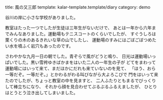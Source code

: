 title: 風の又三郎
template: kalar-template.template/diary
category: demo

谷川の岸に小さな学校がありました。

教室はたった一つでしたが生徒は三年生がないだけで、
あとは一年から六年までみんなありました。運動場もテニスコートのくらいでしたが、
すぐうしろは栗くりの木のあるきれいな草の山でしたし、
運動場のすみにはごぼごぼつめたい水を噴ふく岩穴もあったのです。

さわやかな九月一日の朝でした。青ぞらで風がどうと鳴り、
日光は運動場いっぱいでした。黒い雪袴ゆきばかまをはいた二人の一年生の子が
どてをまわって運動場にはいって来て、まだほかにだれも来ていないのを見て、
「ほう、おら一等だぞ。一等だぞ。」とかわるがわる叫びながら大よろこびで
門をはいって来たのでしたが、ちょっと教室の中を見ますと、
二人ふたりともまるでびっくりして棒立ちになり、
それから顔を見合わせてぶるぶるふるえましたが、
ひとりはとうとう泣き出してしまいました。
